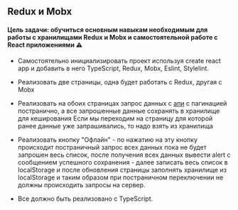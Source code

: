 ## Redux и Mobx


#### Цель задачи: обучиться основным навыкам необходимым для работы с хранилищами Redux и Mobx и самостоятельной работе с React приложениями ⚠️


- Самостоятельно инициализировать проект используя create react app и добавить в него TypeScript, Redux, Mobx, Eslint, Stylelint.

- Реализовать две страницы, одна будет работать с Redux, другая с Mobx

- Реализовать на обоих страницах запрос данных с [апи](https://reqres.in/api/users?page=${page}) с пагинацией постранично, а все запрошенные данные сохранять в хранилище для кеширования
Если мы переходим на страницу для которой ранее данные уже запрашивались, то надо взять из хранилища

- Реализовать кнопку "Офлайн" - по нажатию на эту кнопку происходит постраничный запрос всех данных пока не будет запрошен весь список, после получения всех данных вывести alert с сообщением успешного сохранения - далее записать весь список в localStorage и после обновления страницы заполнять хранилище из localStorage и таким образом при постраничном переключении не должны происходить запросы на сервер.

- Все должно быть реализовано с TypeScript.